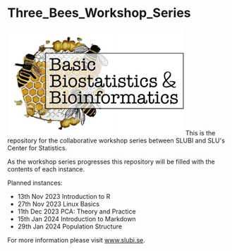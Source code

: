 # Three_Bees_Workshop_Series

<img src="/logos/3bees_fulltext.png" alt="alt text" width="400" />
This is the repository for the collaborative workshop series between SLUBI and SLU's Center for Statistics. 




As the workshop series progresses this repository will be filled with the contents of each instance. 

Planned instances: 
- 13th Nov 2023	Introduction to R
- 27th Nov 2023	Linux Basics
- 11th Dec 2023	PCA: Theory and Practice
- 15th Jan 2024	Introduction to Markdown
- 29th Jan 2024	Population Structure

For more information please visit www.slubi.se. 
